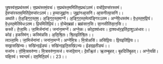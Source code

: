 

  
जु॒षस्व॑स॒प्रथ॑स्तमं। स॒प्रथ॑स्तमं॒वचः॑। स॒प्रथ॑स्त॒ममिति॑स॒प्रथः॑ऽतमं। वचो॑दे॒वप्स॑रस्तमं। दे॒वप्स॑रस्तम॒मिति॑दे॒वप्स॑रःऽतमं।। ह॒व्याजुह्वा॑नः। जुह्वा॑नआ॒सनि॑। आ॒सनीत्या॒सनि॑।।  
अथा॑ते। ते॒अ॒ङ्गि॒र॒स्त॒म॒। अ॒ङ्गि॒र॒स्त॒माग्ने॑। अ॒ङ्गि॒र॒स्त॒मेत्य॑ङ्गिरःऽतम। अग्ने॑वे॒धस्त॑म। वे॒ध॒स्त॒म॒प्रि॒यं। वे॒ध॒स्त॒मेति॑वेधःऽतम। प्रि॒यमिति॑प्रि॒यं।। वो॒चेम॒ब्रह्म॑। ब्रह्म॑सान॒सि। सा॒नसीति॑सा॒न॒सि।।  
कस्ते॑। ते॒जा॒मिः। जा॒मिर्जना॑नां। जना॑ना॒मग्ने॑। अग्ने॒कः। कोदा॒श्व॑ध्वरः। दा॒श्वध्व॑र॒इति॑दा॒शुऽअ॑ध्वरः।। कोह॑। ह॒कस्मि॑न्। कस्मि॑न्नसि। अ॒सि॒श्रि॒तः। श्रि॒तइति॑श्रि॒तः।।  
त्वञ्जा॒मिः। जा॒मिर्जना॑नां। जना॑ना॒मग्ने॑। अग्ने॑मि॒त्रः। मि॒त्रोअसि॑। असि॑प्रि॒यः। प्रि॒यइति॑प्रि॒यः।। सखा॒सखि॑भ्यः। सखि॑भ्य॒ईड्यः॑। सखि॑भ्य॒इति॒सखि॑ऽभ्यः। ईड्य॒इतीड्यः॑।।  
यजा॑नः। ऩो॒मि॒त्रावरु॑णा। मि॒त्रावरु॑णा॒यज॑। यजा॑दे॒वान्। दे॒वाँऋ॒तं। ऋ॒तम्बृ॒हत्। बृ॒हदिति॑बृ॒हत्।। अग्ने॒यक्षि॑। यक्षि॒स्वं। स्वन्दमं॑। दम॒मिति॒दमं॑।। 23।।  
